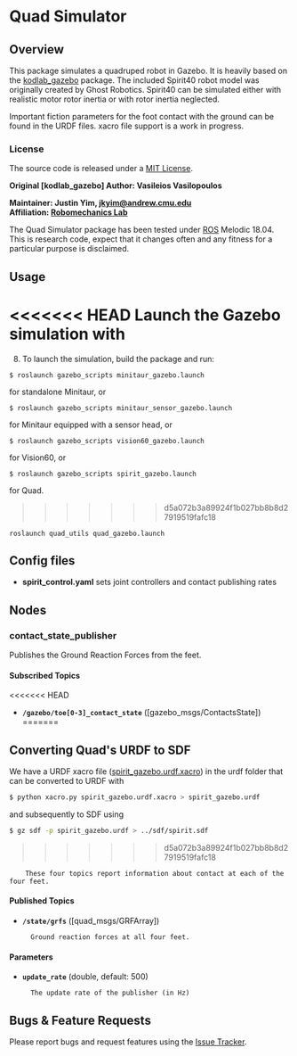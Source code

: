 # Quad Simulator

## Overview

This package simulates a quadruped robot in Gazebo.  It is heavily based on the [kodlab_gazebo](https://github.com/KodlabPenn/kodlab_gazebo) package.
The included Spirit40 robot model was originally created by Ghost Robotics.  Spirit40 can be simulated either with realistic motor rotor inertia or with rotor inertia neglected.

Important fiction parameters for the foot contact with the ground can be found in the URDF files. xacro file support is a work in progress.

### License

The source code is released under a [MIT License](quad-sdk/LICENSE).

**Original [kodlab_gazebo] Author: Vasileios Vasilopoulos**

**Maintainer: Justin Yim, jkyim@andrew.cmu.edu<br />
Affiliation: [Robomechanics Lab](https://www.cmu.edu/me/robomechanicslab/)**

The Quad Simulator package has been tested under [ROS] Melodic 18.04.
This is research code, expect that it changes often and any fitness for a particular purpose is disclaimed.

## Usage

<<<<<<< HEAD
Launch the Gazebo simulation with
=======
8. To launch the simulation, build the package and run:
```
$ roslaunch gazebo_scripts minitaur_gazebo.launch
```
for standalone Minitaur, or
```
$ roslaunch gazebo_scripts minitaur_sensor_gazebo.launch
```
for Minitaur equipped with a sensor head, or 
```
$ roslaunch gazebo_scripts vision60_gazebo.launch
```
for Vision60, or
```
$ roslaunch gazebo_scripts spirit_gazebo.launch
```
for Quad.
>>>>>>> d5a072b3a89924f1b027bb8b8d27919519fafc18

	roslaunch quad_utils quad_gazebo.launch

## Config files

* **spirit_control.yaml** sets joint controllers and contact publishing rates

## Nodes

### contact_state_publisher

Publishes the Ground Reaction Forces from the feet.

#### Subscribed Topics

<<<<<<< HEAD
* **`/gazebo/toe[0-3]_contact_state`** ([gazebo_msgs/ContactsState])
=======
## Converting Quad's URDF to SDF
We have a URDF xacro file ([spirit_gazebo.urdf.xacro](spirit_description/urdf/spirit_gazebo.urdf.xacro)) in the urdf folder that can be converted to URDF with
```bash
$ python xacro.py spirit_gazebo.urdf.xacro > spirit_gazebo.urdf
```
and subsequently to SDF using
```bash
$ gz sdf -p spirit_gazebo.urdf > ../sdf/spirit.sdf
```
>>>>>>> d5a072b3a89924f1b027bb8b8d27919519fafc18

        These four topics report information about contact at each of the four feet.

#### Published Topics

* **`/state/grfs`** ([quad_msgs/GRFArray])

        Ground reaction forces at all four feet.

#### Parameters

* **`update_rate`** (double, default: 500)

        The update rate of the publisher (in Hz)


## Bugs & Feature Requests

Please report bugs and request features using the [Issue Tracker](https://github.com/robomechanics/quad-sdk/issues).


[ROS]: http://www.ros.org
[rviz]: http://wiki.ros.org/rviz
[Eigen]: http://eigen.tuxfamily.org
[std_srvs/Trigger]: http://docs.ros.org/api/std_srvs/html/srv/Trigger.html
[sensor_msgs/Temperature]: http://docs.ros.org/api/sensor_msgs/html/msg/Temperature.html